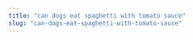 ```yaml
---
title: "can dogs eat spaghetti with tomato sauce"
slug: "can-dogs-eat-spaghetti-with-tomato-sauce"
---
```



